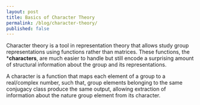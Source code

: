 ```yaml
---
layout: post
title: Basics of Character Theory
permalink: /blog/character-theory/
published: false
---
```


Character theory is a tool in  representation theory that allows study group representations using functions rather than matrices. These functions, the ***characters**, are much easier to handle but still encode a surprising amount of structural information about the group and its representations.

A character is a function that maps each element of a group to a real/complex number, such that, group elements belonging to the same conjugacy class produce the same output, allowing extraction of information about the nature group element from its character.
